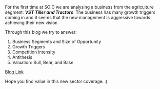 For the first time at SOIC we are analysing a business from the agriculture segment: _**VST Tiller and Tractors**_. The business has many growth triggers coming in and it seems that the new management is aggressive towards achieving their new vision.

Through this blog we try to answer:
1.	Business Segments and Size of Opportunity
2.	Growth Triggers
3.	Competition Intensity
4.	Antithesis
5.	Valuation: Bull, Bear, and Base.

[Blog Link](https://soic.in/blog-description/vsttrillers)

Hope you find value in this new sector coverage. :)
